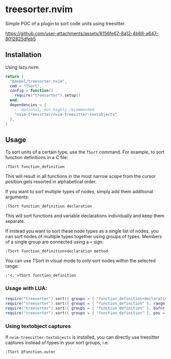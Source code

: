 # treesorter.nvim

Simple POC of a plugin to sort code units using treesitter.



https://github.com/user-attachments/assets/8156fe67-8a12-4b68-a647-8012825dfeb5



## Installation

Using lazy.nvim:

```lua
return {
  "maxbol/treesorter.nvim",
  cmd = "TSort",
  config = function()
    require("treesorter").setup()
  end,
  dependencies = {
    -- Optional, but highly recommended
    "nvim-treesitter/nvim-treesitter-textobjects"
  },
}
```

## Usage

To sort units of a certain type, use the `TSort` command. For example, to sort function definitions in a C file:

```vim
:TSort function_definition
```

This will result in all functions in the most narrow scope from the cursor position gets resorted in alphabetical order.

If you want to sort multiple types of nodes, simply add them additional arguments:

```vim
:TSort function_definition declaration
```

This will sort functions and variable declarations individually and keep them separate.

If instead you want to sort these node types as a single list of nodes, you can sort nodes of multiple types together using groups of types. Members of a single group are connected using a `+` sign:

```vim
:TSort function_definition+declaration method
```

You can use TSort in visual mode to only sort nodes within the selected range:

```vim
:'<,'>TSort function_definition
```

### Usage with LUA:

```lua
require("treesorter").sort({ groups = { "function_definition+declaration", "method" } })
require("treesorter").sort({ groups = { "function_definition" }, range = { start = 1, end = 2 } })
require("treesorter").sort({ groups = { "function_definition" }, bufnr = 1 })
require("treesorter").sort({ groups = { "function_definition" }, pos = { 1, 2 } })
```

### Using textobject captures

If `nvim-treesitter-textobjects` is installed, you can directly use treesitter captures instead of types in your sort groups, i.e:

```vim
:TSort @function.outer
```
